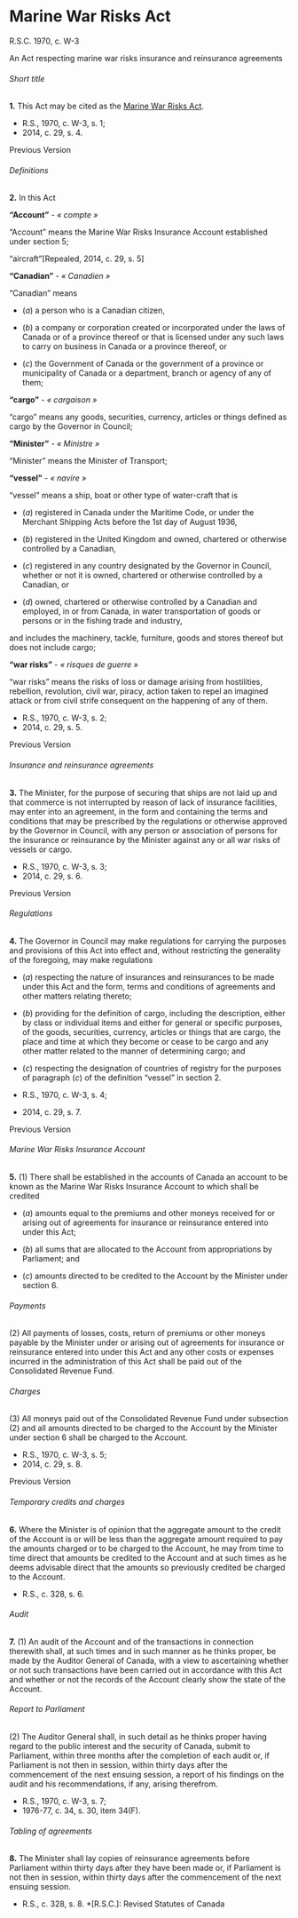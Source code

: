 # Marine War Risks Act

R.S.C. 1970, c. W-3

An Act respecting marine war risks insurance and reinsurance agreements

###### Short title

**1.** This Act may be cited as the [Marine War Risks Act](/canada/eng/acts/M/M-0.56.md).

  * R.S., 1970, c. W-3, s. 1;
  * 2014, c. 29, s. 4.

Previous Version

###### Definitions

**2.** In this Act

**“Account”** - _« compte »_

    

“Account” means the Marine War Risks Insurance Account established under section 5;

    

“aircraft”[Repealed, 2014, c. 29, s. 5]

**“Canadian”** - _« Canadien »_

    

“Canadian” means

  * (_a_) a person who is a Canadian citizen,

  * (_b_) a company or corporation created or incorporated under the laws of Canada or of a province thereof or that is licensed under any such laws to carry on business in Canada or a province thereof, or

  * (_c_) the Government of Canada or the government of a province or municipality of Canada or a department, branch or agency of any of them;

**“cargo”** - _« cargaison »_

    

“cargo” means any goods, securities, currency, articles or things defined as cargo by the Governor in Council;

**“Minister”** - _« Ministre »_

    

“Minister” means the Minister of Transport;

**“vessel”** - _« navire »_

    

“vessel” means a ship, boat or other type of water-craft that is

  * (_a_) registered in Canada under the Maritime Code, or under the Merchant Shipping Acts before the 1st day of August 1936,

  * (_b_) registered in the United Kingdom and owned, chartered or otherwise controlled by a Canadian,

  * (_c_) registered in any country designated by the Governor in Council, whether or not it is owned, chartered or otherwise controlled by a Canadian, or

  * (_d_) owned, chartered or otherwise controlled by a Canadian and employed, in or from Canada, in water transportation of goods or persons or in the fishing trade and industry,

and includes the machinery, tackle, furniture, goods and stores thereof but does not include cargo;

**“war risks”** - _« risques de guerre »_

    

“war risks” means the risks of loss or damage arising from hostilities, rebellion, revolution, civil war, piracy, action taken to repel an imagined attack or from civil strife consequent on the happening of any of them. 

  * R.S., 1970, c. W-3, s. 2;
  * 2014, c. 29, s. 5.

Previous Version

###### Insurance and reinsurance agreements

**3.** The Minister, for the purpose of securing that ships are not laid up and that commerce is not interrupted by reason of lack of insurance facilities, may enter into an agreement, in the form and containing the terms and conditions that may be prescribed by the regulations or otherwise approved by the Governor in Council, with any person or association of persons for the insurance or reinsurance by the Minister against any or all war risks of vessels or cargo.

  * R.S., 1970, c. W-3, s. 3;
  * 2014, c. 29, s. 6.

Previous Version

###### Regulations

**4.** The Governor in Council may make regulations for carrying the purposes and provisions of this Act into effect and, without restricting the generality of the foregoing, may make regulations

  * (_a_) respecting the nature of insurances and reinsurances to be made under this Act and the form, terms and conditions of agreements and other matters relating thereto;

  * (_b_) providing for the definition of cargo, including the description, either by class or individual items and either for general or specific purposes, of the goods, securities, currency, articles or things that are cargo, the place and time at which they become or cease to be cargo and any other matter related to the manner of determining cargo; and

  * (_c_) respecting the designation of countries of registry for the purposes of paragraph (_c_) of the definition “vessel” in section 2.

  * R.S., 1970, c. W-3, s. 4;
  * 2014, c. 29, s. 7.

Previous Version

###### Marine War Risks Insurance Account

**5.** (1) There shall be established in the accounts of Canada an account to be known as the Marine War Risks Insurance Account to which shall be credited

  * (_a_) amounts equal to the premiums and other moneys received for or arising out of agreements for insurance or reinsurance entered into under this Act;

  * (_b_) all sums that are allocated to the Account from appropriations by Parliament; and

  * (_c_) amounts directed to be credited to the Account by the Minister under section 6.

###### Payments

(2) All payments of losses, costs, return of premiums or other moneys payable by the Minister under or arising out of agreements for insurance or reinsurance entered into under this Act and any other costs or expenses incurred in the administration of this Act shall be paid out of the Consolidated Revenue Fund.

###### Charges

(3) All moneys paid out of the Consolidated Revenue Fund under subsection (2) and all amounts directed to be charged to the Account by the Minister under section 6 shall be charged to the Account.

  * R.S., 1970, c. W-3, s. 5;
  * 2014, c. 29, s. 8.

Previous Version

###### Temporary credits and charges

**6.** Where the Minister is of opinion that the aggregate amount to the credit of the Account is or will be less than the aggregate amount required to pay the amounts charged or to be charged to the Account, he may from time to time direct that amounts be credited to the Account and at such times as he deems advisable direct that the amounts so previously credited be charged to the Account.

  * R.S., c. 328, s. 6.

###### Audit

**7.** (1) An audit of the Account and of the transactions in connection therewith shall, at such times and in such manner as he thinks proper, be made by the Auditor General of Canada, with a view to ascertaining whether or not such transactions have been carried out in accordance with this Act and whether or not the records of the Account clearly show the state of the Account.

###### Report to Parliament

(2) The Auditor General shall, in such detail as he thinks proper having regard to the public interest and the security of Canada, submit to Parliament, within three months after the completion of each audit or, if Parliament is not then in session, within thirty days after the commencement of the next ensuing session, a report of his findings on the audit and his recommendations, if any, arising therefrom.

  * R.S., 1970, c. W-3, s. 7;
  * 1976-77, c. 34, s. 30, item 34(F).

###### Tabling of agreements

**8.** The Minister shall lay copies of reinsurance agreements before Parliament within thirty days after they have been made or, if Parliament is not then in session, within thirty days after the commencement of the next ensuing session.

  * R.S., c. 328, s. 8.
  *[R.S.C.]: Revised Statutes of Canada
